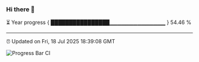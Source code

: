 ### Hi there 👋

⏳ Year progress { ████████████████▁▁▁▁▁▁▁▁▁▁▁▁▁▁ } 54.46 %

---

⏰ Updated on Fri, 18 Jul 2025 18:39:08 GMT

![Progress Bar CI](https://github.com/DhruviPatel157/GitHub-Actions-Demo/workflows/Progress%20Bar%20CI/badge.svg)
